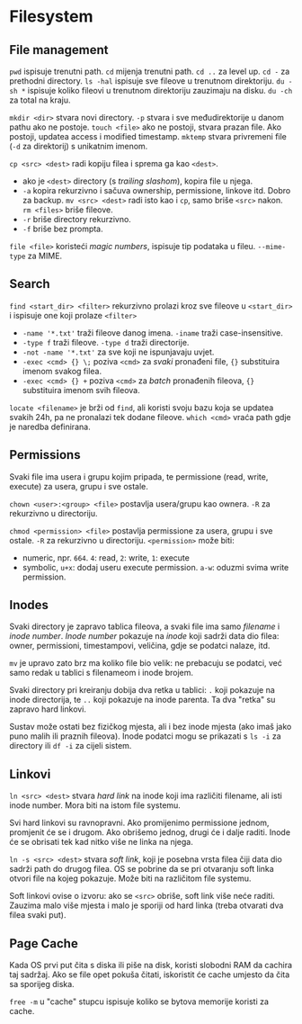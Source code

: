 # Filesystem

## File management

`pwd` ispisuje trenutni path.
`cd` mijenja trenutni path. `cd ..` za level up. `cd -` za prethodni directory.
`ls -hal` ispisuje sve fileove u trenutnom direktoriju.
`du -sh *` ispisuje koliko fileovi u trenutnom direktoriju zauzimaju na disku. `du -ch` za total na kraju.

`mkdir <dir>` stvara novi directory. `-p` stvara i sve međudirektorije u danom pathu ako ne postoje.
`touch <file>` ako ne postoji, stvara prazan file. Ako postoji, updatea access i modified timestamp.
`mktemp` stvara privremeni file (`-d` za direktorij) s unikatnim imenom.

`cp <src> <dest>` radi kopiju filea i sprema ga kao `<dest>`.
  * ako je `<dest>` directory (s *trailing slashom*), kopira file u njega.
  * `-a` kopira rekurzivno i sačuva ownership, permissione, linkove itd. Dobro za backup.
`mv <src> <dest>` radi isto kao i `cp`, samo briše `<src>` nakon.
`rm <files>` briše fileove.
  * `-r` briše directory rekurzivno.
  * `-f` briše bez prompta.

`file <file>` koristeći *magic numbers*, ispisuje tip podataka u fileu. `--mime-type` za MIME.

## Search

`find <start_dir> <filter>` rekurzivno prolazi kroz sve fileove u `<start_dir>` i ispisuje one koji prolaze `<filter>`
* `-name '*.txt'` traži fileove danog imena. `-iname` traži case-insensitive.
* `-type f` traži fileove. `-type d` traži directorije.
* `-not -name '*.txt'` za sve koji ne ispunjavaju uvjet.
* `-exec <cmd> {} \;` poziva `<cmd>` za *svaki* pronađeni file, `{}` substituira imenom svakog filea.
* `-exec <cmd> {} +` poziva `<cmd>` za *batch* pronađenih fileova, `{}` substituira imenom svih fileova.

`locate <filename>` je brži od `find`, ali koristi svoju bazu koja se updatea svakih 24h, pa ne pronalazi tek dodane fileove.
`which <cmd>` vraća path gdje je naredba definirana.

## Permissions

Svaki file ima usera i grupu kojim pripada, te permissione (read, write, execute) za usera, grupu i sve ostale.

`chown <user>:<group> <file>` postavlja usera/grupu kao ownera. `-R` za rekurzivno u directoriju.

`chmod <permission> <file>` postavlja permissione za usera, grupu i sve ostale. `-R` za rekurzivno u directoriju. `<permission>` može biti:
* numeric, npr. `664`. `4`: read, `2`: write, `1`: execute
* symbolic, `u+x`: dodaj useru execute permission. `a-w`: oduzmi svima write permission.

## Inodes

Svaki directory je zapravo tablica fileova, a svaki file ima samo *filename* i *inode number*. *Inode number* pokazuje na *inode* koji sadrži data dio filea: owner, permissioni, timestampovi, veličina, gdje se podatci nalaze, itd.

`mv` je upravo zato brz ma koliko file bio velik: ne prebacuju se podatci, već samo redak u tablici s filenameom i inode brojem.

Svaki directory pri kreiranju dobija dva retka u tablici: `.` koji pokazuje na inode directorija, te `..` koji pokazuje na inode parenta. Ta dva "retka" su zapravo hard linkovi.

Sustav može ostati bez fizičkog mjesta, ali i bez inode mjesta (ako imaš jako puno malih ili praznih fileova). Inode podatci mogu se prikazati s `ls -i` za directory ili `df -i` za cijeli sistem.

## Linkovi

`ln <src> <dest>` stvara *hard link* na inode koji ima različiti filename, ali isti inode number. Mora biti na istom file systemu.

Svi hard linkovi su ravnopravni. Ako promijenimo permissione jednom, promjenit će se i drugom. Ako obrišemo jednog, drugi će i dalje raditi. Inode će se obrisati tek kad nitko više ne linka na njega.

`ln -s <src> <dest>` stvara *soft link*, koji je posebna vrsta filea čiji data dio sadrži path do drugog filea. OS se pobrine da se pri otvaranju soft linka otvori file na kojeg pokazuje. Može biti na različitom file systemu.

Soft linkovi ovise o izvoru: ako se `<src>` obriše, soft link više neće raditi.
Zauzima malo više mjesta i malo je sporiji od hard linka (treba otvarati dva filea svaki put).

## Page Cache

Kada OS prvi put čita s diska ili piše na disk, koristi slobodni RAM da cachira taj sadržaj. Ako se file opet pokuša čitati, iskoristit će cache umjesto da čita sa sporijeg diska.

`free -m` u "cache" stupcu ispisuje koliko se bytova memorije koristi za cache.

